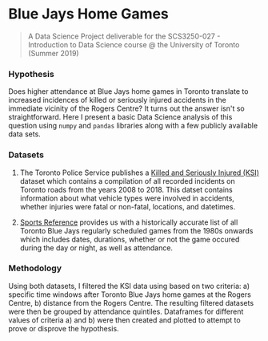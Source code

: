 # Blue Jays Home Games
> A Data Science Project deliverable for the SCS3250-027 - Introduction to Data Science course @ the University of Toronto (Summer 2019)

### Hypothesis
Does higher attendance at Blue Jays home games in Toronto translate to increased incidences of killed or seriously injured accidents in the immediate vicinity of the Rogers Centre? It turns out the answer isn't so straightforward. Here I present a basic Data Science analysis of this question using `numpy` and `pandas` libraries along with a few publicly available data sets.

### Datasets
1. The Toronto Police Service publishes a [Killed and Seriously Injured (KSI)](https://data.torontopolice.on.ca/datasets/9f05c21dea4c40458264cb3f1e2362b8_0) dataset which contains a compilation of all recorded incidents on Toronto roads from the years 2008 to 2018. This datset contains information about what vehicle types were involved in accidents, whether injuries were fatal or non-fatal, locations, and datetimes.

2. [Sports Reference](https://www.baseball-reference.com/teams/TOR/2018-schedule-scores.shtml) provides us with a historically accurate list of all Toronto Blue Jays regularly scheduled games from the 1980s onwards which includes dates, durations, whether or not the game occured during the day or night, as well as attendance.

### Methodology
Using both datasets, I filtered the KSI data using based on two criteria: a) specific time windows after Toronto Blue Jays home games at the Rogers Centre, b) distance from the Rogers Centre. The resulting filtered datasets were then be grouped by attendance quintiles. Dataframes for different values of criteria a) and b) were then created and plotted to attempt to prove or disprove the hypothesis.
